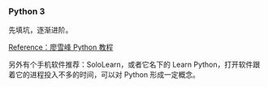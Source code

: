 ### Python 3

先填坑，逐渐进阶。

[Reference：廖雪峰 Python 教程](https://www.liaoxuefeng.com/wiki/0014316089557264a6b348958f449949df42a6d3a2e542c000)

另外有个手机软件推荐：SoloLearn，或者它名下的 Learn Python，打开软件跟着它的进程投入不多的时间，可以对 Python 形成一定概念。
